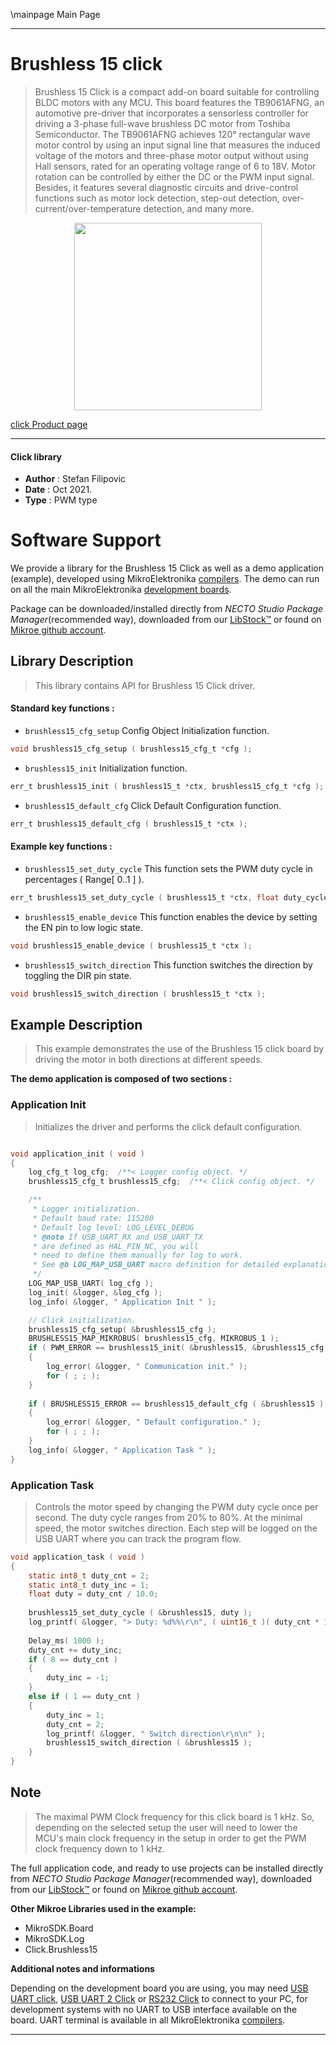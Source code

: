 \mainpage Main Page

---
# Brushless 15 click

> Brushless 15 Click is a compact add-on board suitable for controlling BLDC motors with any MCU. This board features the TB9061AFNG, an automotive pre-driver that incorporates a sensorless controller for driving a 3-phase full-wave brushless DC motor from Toshiba Semiconductor. The TB9061AFNG achieves 120° rectangular wave motor control by using an input signal line that measures the induced voltage of the motors and three-phase motor output without using Hall sensors, rated for an operating voltage range of 6 to 18V. Motor rotation can be controlled by either the DC or the PWM input signal. Besides, it features several diagnostic circuits and drive-control functions such as motor lock detection, step-out detection, over-current/over-temperature detection, and many more.

<p align="center">
  <img src="https://download.mikroe.com/images/click_for_ide/brushless15_click.png" height=300px>
</p>

[click Product page](https://www.mikroe.com/brushless-15-click)

---


#### Click library

- **Author**        : Stefan Filipovic
- **Date**          : Oct 2021.
- **Type**          : PWM type


# Software Support

We provide a library for the Brushless 15 Click
as well as a demo application (example), developed using MikroElektronika
[compilers](https://www.mikroe.com/necto-studio).
The demo can run on all the main MikroElektronika [development boards](https://www.mikroe.com/development-boards).

Package can be downloaded/installed directly from *NECTO Studio Package Manager*(recommended way), downloaded from our [LibStock&trade;](https://libstock.mikroe.com) or found on [Mikroe github account](https://github.com/MikroElektronika/mikrosdk_click_v2/tree/master/clicks).

## Library Description

> This library contains API for Brushless 15 Click driver.

#### Standard key functions :

- `brushless15_cfg_setup` Config Object Initialization function.
```c
void brushless15_cfg_setup ( brushless15_cfg_t *cfg );
```

- `brushless15_init` Initialization function.
```c
err_t brushless15_init ( brushless15_t *ctx, brushless15_cfg_t *cfg );
```

- `brushless15_default_cfg` Click Default Configuration function.
```c
err_t brushless15_default_cfg ( brushless15_t *ctx );
```

#### Example key functions :

- `brushless15_set_duty_cycle` This function sets the PWM duty cycle in percentages ( Range[ 0..1 ] ).
```c
err_t brushless15_set_duty_cycle ( brushless15_t *ctx, float duty_cycle );
```

- `brushless15_enable_device` This function enables the device by setting the EN pin to low logic state.
```c
void brushless15_enable_device ( brushless15_t *ctx );
```

- `brushless15_switch_direction` This function switches the direction by toggling the DIR pin state.
```c
void brushless15_switch_direction ( brushless15_t *ctx );
```

## Example Description

> This example demonstrates the use of the Brushless 15 click board by driving the motor in both directions at different speeds.

**The demo application is composed of two sections :**

### Application Init

> Initializes the driver and performs the click default configuration.

```c

void application_init ( void )
{
    log_cfg_t log_cfg;  /**< Logger config object. */
    brushless15_cfg_t brushless15_cfg;  /**< Click config object. */

    /** 
     * Logger initialization.
     * Default baud rate: 115200
     * Default log level: LOG_LEVEL_DEBUG
     * @note If USB_UART_RX and USB_UART_TX 
     * are defined as HAL_PIN_NC, you will 
     * need to define them manually for log to work. 
     * See @b LOG_MAP_USB_UART macro definition for detailed explanation.
     */
    LOG_MAP_USB_UART( log_cfg );
    log_init( &logger, &log_cfg );
    log_info( &logger, " Application Init " );

    // Click initialization.
    brushless15_cfg_setup( &brushless15_cfg );
    BRUSHLESS15_MAP_MIKROBUS( brushless15_cfg, MIKROBUS_1 );
    if ( PWM_ERROR == brushless15_init( &brushless15, &brushless15_cfg ) )
    {
        log_error( &logger, " Communication init." );
        for ( ; ; );
    }
    
    if ( BRUSHLESS15_ERROR == brushless15_default_cfg ( &brushless15 ) )
    {
        log_error( &logger, " Default configuration." );
        for ( ; ; );
    }
    log_info( &logger, " Application Task " );
}

```

### Application Task

> Controls the motor speed by changing the PWM duty cycle once per second.
> The duty cycle ranges from 20% to 80%. At the minimal speed, the motor switches direction.
> Each step will be logged on the USB UART where you can track the program flow.

```c
void application_task ( void )
{
    static int8_t duty_cnt = 2;
    static int8_t duty_inc = 1;
    float duty = duty_cnt / 10.0;
    
    brushless15_set_duty_cycle ( &brushless15, duty );
    log_printf( &logger, "> Duty: %d%%\r\n", ( uint16_t )( duty_cnt * 10 ) );
    
    Delay_ms( 1000 );
    duty_cnt += duty_inc;
    if ( 8 == duty_cnt ) 
    {
        duty_inc = -1;
    }
    else if ( 1 == duty_cnt ) 
    {
        duty_inc = 1;
        duty_cnt = 2;
        log_printf( &logger, " Switch direction\r\n\n" );
        brushless15_switch_direction ( &brushless15 );
    }
}
```

## Note

> The maximal PWM Clock frequency for this click board is 1 kHz. 
> So, depending on the selected setup the user will need to lower the MCU's main clock frequency 
> in the setup in order to get the PWM clock frequency down to 1 kHz.

The full application code, and ready to use projects can be installed directly from *NECTO Studio Package Manager*(recommended way), downloaded from our [LibStock&trade;](https://libstock.mikroe.com) or found on [Mikroe github account](https://github.com/MikroElektronika/mikrosdk_click_v2/tree/master/clicks).

**Other Mikroe Libraries used in the example:**

- MikroSDK.Board
- MikroSDK.Log
- Click.Brushless15

**Additional notes and informations**

Depending on the development board you are using, you may need
[USB UART click](https://www.mikroe.com/usb-uart-click),
[USB UART 2 Click](https://www.mikroe.com/usb-uart-2-click) or
[RS232 Click](https://www.mikroe.com/rs232-click) to connect to your PC, for
development systems with no UART to USB interface available on the board. UART
terminal is available in all MikroElektronika
[compilers](https://shop.mikroe.com/compilers).

---
